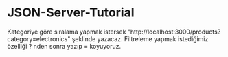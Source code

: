 # JSON-Server-Tutorial

Kategoriye göre sıralama yapmak istersek "http://localhost:3000/products?category=electronics" şeklinde yazacaz. Filtreleme yapmak istediğimiz özelliği ? nden sonra yazıp = koyuyoruz.
